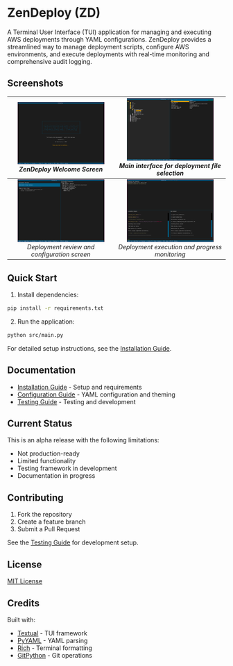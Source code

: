 # ZenDeploy (ZD)

A Terminal User Interface (TUI) application for managing and executing AWS deployments through YAML configurations. ZenDeploy provides a streamlined way to manage deployment scripts, configure AWS environments, and execute deployments with real-time monitoring and comprehensive audit logging.

## Screenshots

| <img src="docs/assets/splash.png" width="200" alt="Splash Screen"/><br/><em>ZenDeploy Welcome Screen</em> | <img src="docs/assets/Main.png" width="200" alt="Main Interface"/><br/><em>Main interface for deployment file selection</em> |
|:---:|:---:|
| <img src="docs/assets/review.png" width="200" alt="Review Screen"/><br/><em>Deployment review and configuration screen</em> | <img src="docs/assets/deploy.png" width="200" alt="Deployment Progress"/><br/><em>Deployment execution and progress monitoring</em> |

## Quick Start

1. Install dependencies:
```bash
pip install -r requirements.txt
```

2. Run the application:
```bash
python src/main.py
```

For detailed setup instructions, see the [Installation Guide](docs/installation.md).

## Documentation

- [Installation Guide](docs/installation.md) - Setup and requirements
- [Configuration Guide](docs/configuration.md) - YAML configuration and theming
- [Testing Guide](docs/testing.md) - Testing and development

## Current Status

This is an alpha release with the following limitations:
- Not production-ready
- Limited functionality
- Testing framework in development
- Documentation in progress

## Contributing

1. Fork the repository
2. Create a feature branch
3. Submit a Pull Request

See the [Testing Guide](docs/testing.md) for development setup.

## License

[MIT License](LICENSE)

## Credits

Built with:
- [Textual](https://github.com/Textualize/textual) - TUI framework
- [PyYAML](https://pyyaml.org/) - YAML parsing
- [Rich](https://github.com/Textualize/rich) - Terminal formatting
- [GitPython](https://github.com/gitpython-developers/GitPython) - Git operations


